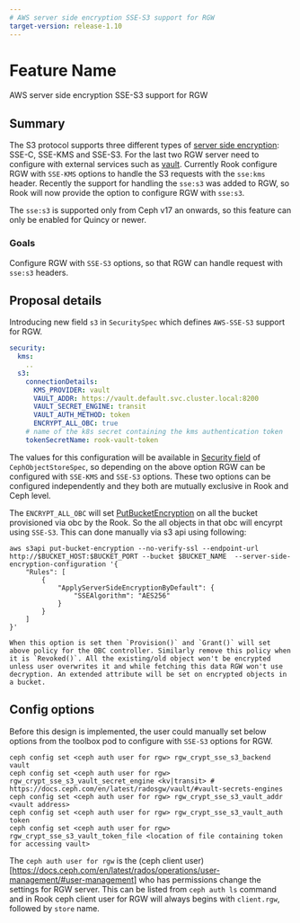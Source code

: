```yaml
---
# AWS server side encryption SSE-S3 support for RGW
target-version: release-1.10
---
```


# Feature Name
AWS server side encryption SSE-S3 support for RGW

## Summary
The S3 protocol supports three different types of [server side encryption](https://docs.aws.amazon.com/AmazonS3/latest/userguide/serv-side-encryption.html): SSE-C, SSE-KMS and SSE-S3. For the last two RGW server need to configure with external services such as [vault](https://www.vaultproject.io/). Currently Rook configure RGW with `SSE-KMS` options to handle the S3 requests with the `sse:kms` header. Recently the support for handling the `sse:s3` was added to RGW, so Rook will now provide the option to configure RGW with `sse:s3`.

The `sse:s3` is supported only from Ceph v17 an onwards, so this feature can only be enabled for Quincy or newer.

### Goals
Configure RGW with `SSE-S3` options, so that RGW can handle request with `sse:s3` headers.

## Proposal details
Introducing new field `s3` in `SecuritySpec` which defines `AWS-SSE-S3` support for RGW.
```yaml
security:
  kms:
    ..
  s3:
    connectionDetails:
      KMS_PROVIDER: vault
      VAULT_ADDR: https://vault.default.svc.cluster.local:8200
      VAULT_SECRET_ENGINE: transit
      VAULT_AUTH_METHOD: token
      ENCRYPT_ALL_OBC: true
    # name of the k8s secret containing the kms authentication token
    tokenSecretName: rook-vault-token
```
The values for this configuration will be available in [Security field](Documentation/CRDs/Object-Storage/ceph-object-store-crd.md#security-settings) of `CephObjectStoreSpec`, so depending on the above option RGW can be configured with `SSE-KMS` and `SSE-S3` options. These two options can be configured independently and they both are mutually exclusive in Rook and Ceph level.

The `ENCRYPT_ALL_OBC` will set [PutBucketEncryption](https://docs.aws.amazon.com/AmazonS3/latest/userguide/default-bucket-encryption.html) on all the bucket provisioned via obc by the Rook. So the all objects in that obc will encyrpt using `SSE-S3`. This can done manually via
s3 api using following:
```
aws s3api put-bucket-encryption --no-verify-ssl --endpoint-url http://$BUCKET_HOST:$BUCKET_PORT --bucket $BUCKET_NAME  --server-side-encryption-configuration '{
    "Rules": [
        {
            "ApplyServerSideEncryptionByDefault": {
                "SSEAlgorithm": "AES256"
            }
        }
    ]
}'

When this option is set then `Provision()` and `Grant()` will set above policy for the OBC controller. Similarly remove this policy when it is `Revoked()`. All the existing/old object won't be encrypted unless user overwrites it and while fetching this data RGW won't use decryption. An extended attribute will be set on encrypted objects in a bucket.
```
## Config options
Before this design is implemented, the user could manually set below options from the toolbox pod to configure with `SSE-S3` options for RGW.
```
ceph config set <ceph auth user for rgw> rgw_crypt_sse_s3_backend vault
ceph config set <ceph auth user for rgw> rgw_crypt_sse_s3_vault_secret_engine <kv|transit> # https://docs.ceph.com/en/latest/radosgw/vault/#vault-secrets-engines
ceph config set <ceph auth user for rgw> rgw_crypt_sse_s3_vault_addr <vault address>
ceph config set <ceph auth user for rgw> rgw_crypt_sse_s3_vault_auth token
ceph config set <ceph auth user for rgw> rgw_crypt_sse_s3_vault_token_file <location of file containing token for accessing vault>
```

The `ceph auth user for rgw` is the (ceph client user)[https://docs.ceph.com/en/latest/rados/operations/user-management/#user-management] who has permissions change the settings for RGW server. This can be listed from `ceph auth ls` command and in Rook ceph client user for RGW will always begins with `client.rgw`, followed by `store` name.
